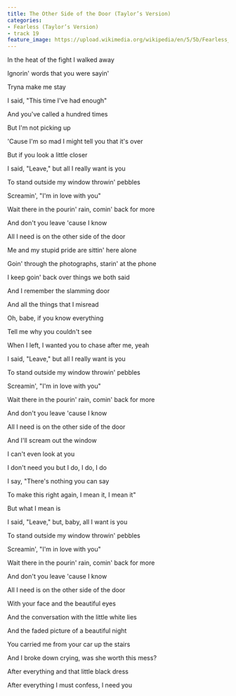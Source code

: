 ```yaml
---
title: The Other Side of the Door (Taylor’s Version)
categories:
- Fearless (Taylor’s Version)
- track 19
feature_image: https://upload.wikimedia.org/wikipedia/en/5/5b/Fearless_%28Taylor%27s_Version%29_%282021_album_cover%29_by_Taylor_Swift.png
--- 
```

In the heat of the fight I walked away

Ignorin' words that you were sayin'

Tryna make me stay

I said, "This time I've had enough"

And you've called a hundred times

But I'm not picking up

'Cause I'm so mad I might tell you that it's over

But if you look a little closer

I said, "Leave," but all I really want is you

To stand outside my window throwin' pebbles

Screamin', "I'm in love with you"

Wait there in the pourin' rain, comin' back for more

And don't you leave 'cause I know

All I need is on the other side of the door

Me and my stupid pride are sittin' here alone

Goin' through the photographs, starin' at the phone

I keep goin' back over things we both said

And I remember the slamming door

And all the things that I misread

Oh, babe, if you know everything

Tell me why you couldn't see

When I left, I wanted you to chase after me, yeah

I said, "Leave," but all I really want is you

To stand outside my window throwin' pebbles

Screamin', "I'm in love with you"

Wait there in the pourin' rain, comin' back for more

And don't you leave 'cause I know

All I need is on the other side of the door

And I'll scream out the window

I can't even look at you

I don't need you but I do, I do, I do

I say, "There's nothing you can say

To make this right again, I mean it, I mean it"

But what I mean is

I said, "Leave," but, baby, all I want is you

To stand outside my window throwin' pebbles

Screamin', "I'm in love with you"

Wait there in the pourin' rain, comin' back for more

And don't you leave 'cause I know

All I need is on the other side of the door

With your face and the beautiful eyes

And the conversation with the little white lies

And the faded picture of a beautiful night

You carried me from your car up the stairs

And I broke down crying, was she worth this mess?

After everything and that little black dress

After everything I must confess, I need you